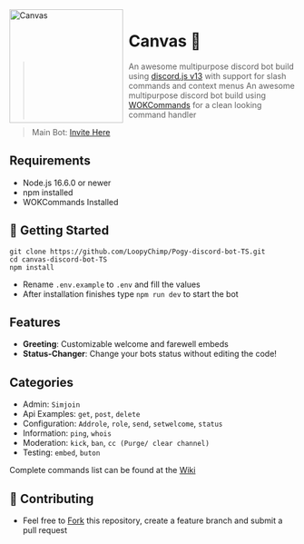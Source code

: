 <img width="200" height="200" align="left" style="float: left; margin: 0 10px 0 0;" alt="Canvas" src="https://cdn.discordapp.com/attachments/890664906997776500/896655691840909342/download_5.jpg?size=720">

# Canvas 🤖

> An awesome multipurpose discord bot build using [discord.js v13](https://discord.js.org) with support for slash commands and context menus
> An awesome multipurpose discord bot build using [WOKCommands](https://github.com/AlexzanderFlores/WOKCommands) for a clean looking command handler

> Main Bot: [Invite Here](https://discord.com/api/oauth2/authorize?client_id=870778492999061524&scope=bot+applications.commands&permissions=275380301174)

## Requirements

- Node.js 16.6.0 or newer
- npm installed
- WOKCommands Installed

## 🚀 Getting Started

```
git clone https://github.com/LoopyChimp/Pogy-discord-bot-TS.git
cd canvas-discord-bot-TS
npm install
```

- Rename `.env.example` to `.env` and fill the values
- After installation finishes type `npm run dev` to start the bot

## Features

- **Greeting**: Customizable welcome and farewell embeds
- **Status-Changer**: Change your bots status without editing the code!

## Categories

- Admin: `Simjoin`
- Api Examples: `get`, `post`, `delete`
- Configuration: `Addrole`, `role`, `send`, `setwelcome`, `status`
- Information: `ping`, `whois`
- Moderation: `kick`, `ban`, `cc (Purge/ clear channel)`
- Testing: `embed`, `buton`

Complete commands list can be found at the [Wiki](https://github.com/LoopyChimp/Pogy-discord-bot-TS/wiki)

## 🤝 Contributing

- Feel free to [Fork](https://github.com/LoopyChimp/Pogy-discord-bot-TS/fork) this repository, create a feature branch and submit a pull request
